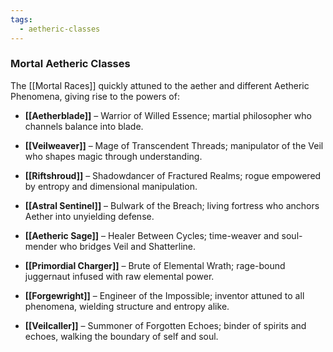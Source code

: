 ```yaml
---
tags:
  - aetheric-classes
---
```

### **Mortal Aetheric Classes**

The [[Mortal Races]] quickly attuned to the aether and different Aetheric Phenomena, giving rise to the powers of:

- **[[Aetherblade]]** – Warrior of Willed Essence; martial philosopher who channels balance into blade.
    
- **[[Veilweaver]]** – Mage of Transcendent Threads; manipulator of the Veil who shapes magic through understanding.
    
- **[[Riftshroud]]** – Shadowdancer of Fractured Realms; rogue empowered by entropy and dimensional manipulation.
    
- **[[Astral Sentinel]]** – Bulwark of the Breach; living fortress who anchors Aether into unyielding defense.
    
- **[[Aetheric Sage]]** – Healer Between Cycles; time-weaver and soul-mender who bridges Veil and Shatterline.
    
- **[[Primordial Charger]]** – Brute of Elemental Wrath; rage-bound juggernaut infused with raw elemental power.
    
- **[[Forgewright]]** – Engineer of the Impossible; inventor attuned to all phenomena, wielding structure and entropy alike.
    
- **[[Veilcaller]]** – Summoner of Forgotten Echoes; binder of spirits and echoes, walking the boundary of self and soul.